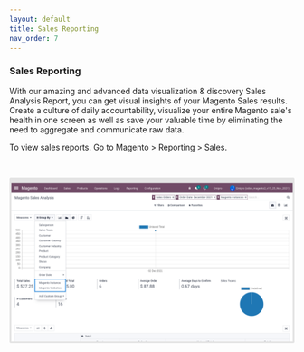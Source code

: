 ```yaml
---
layout: default
title: Sales Reporting
nav_order: 7
---
```


### Sales Reporting



With our amazing and advanced data visualization & discovery Sales Analysis Report, you can get visual insights of your Magento Sales results. Create a culture of daily accountability, visualize your entire Magento sale's health in one screen as well as save your valuable time by eliminating the need to aggregate and communicate raw data.



To view sales reports. Go to Magento > Reporting > Sales.


 


![](./images/7-1.png)



